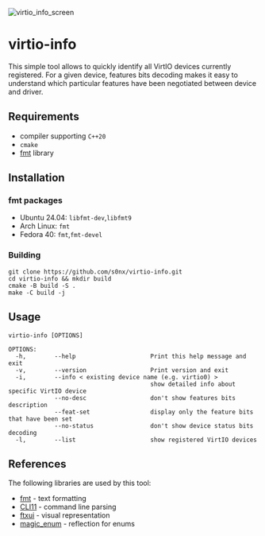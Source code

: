 ![virtio_info_screen](https://github.com/user-attachments/assets/ec4858ff-c961-42b8-894b-e43cf8a0eb98)

# virtio-info
This simple tool allows to quickly identify all VirtIO devices currently registered.
For a given device, features bits decoding makes it easy to understand which particular features have been negotiated between device and driver.

## Requirements
 * compiler supporting `C++20`
 * `cmake`
 * [fmt](https://github.com/fmtlib/fmt) library

## Installation
### fmt packages
 * Ubuntu 24.04: `libfmt-dev`,`libfmt9`
 * Arch Linux: `fmt`
 * Fedora 40: `fmt`,`fmt-devel`

### Building
```
git clone https://github.com/s0nx/virtio-info.git
cd virtio-info && mkdir build
cmake -B build -S .
make -C build -j
```

## Usage
```
virtio-info [OPTIONS]

OPTIONS:
  -h,        --help                     Print this help message and exit 
  -v,        --version                  Print version and exit 
  -i,        --info < existing device name (e.g. virtio0) > 
                                        show detailed info about specific VirtIO device 
             --no-desc                  don't show features bits description 
             --feat-set                 display only the feature bits that have been set 
             --no-status                don't show device status bits decoding 
  -l,        --list                     show registered VirtIO devices 
```

## References
The following libraries are used by this tool:
 * [fmt](https://github.com/fmtlib/fmt) - text formatting
 * [CLI11](https://github.com/CLIUtils/CLI11) - command line parsing
 * [ftxui](https://github.com/ArthurSonzogni/FTXUI) - visual representation
 * [magic_enum](https://github.com/Neargye/magic_enum) - reflection for enums

